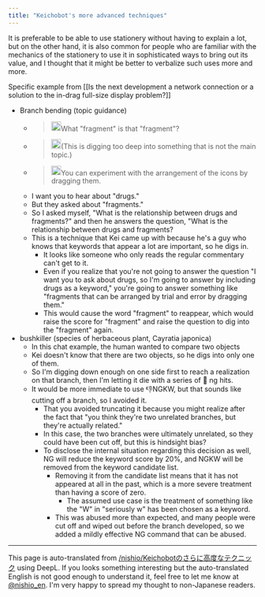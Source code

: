 ```yaml
---
title: "Keichobot's more advanced techniques"
---
```


It is preferable to be able to use stationery without having to explain a lot, but on the other hand, it is also common for people who are familiar with the mechanics of the stationery to use it in sophisticated ways to bring out its value, and I thought that it might be better to verbalize such uses more and more.

Specific example from [[Is the next development a network connection or a solution to the in-drag full-size display problem?]]
- Branch bending (topic guidance)
    - > <img src='https://scrapbox.io/api/pages/nishio-en/nisbot/icon' alt='nisbot.icon' height="19.5"/>What "fragment" is that "fragment"?
    - > <img src='https://scrapbox.io/api/pages/nishio-en/nishio/icon' alt='nishio.icon' height="19.5"/>(This is digging too deep into something that is not the main topic.)
    - > <img src='https://scrapbox.io/api/pages/nishio-en/nishio/icon' alt='nishio.icon' height="19.5"/>You can experiment with the arrangement of the icons by dragging them.
    - I want you to hear about "drugs."
    - But they asked about "fragments."
    - So I asked myself, "What is the relationship between drugs and fragments?" and then he answers the question, "What is the relationship between drugs and fragments?
    - This is a technique that Kei came up with because he's a guy who knows that keywords that appear a lot are important, so he digs in.
        - It looks like someone who only reads the regular commentary can't get to it.
        - Even if you realize that you're not going to answer the question "I want you to ask about drugs, so I'm going to answer by including drugs as a keyword," you're going to answer something like "fragments that can be arranged by trial and error by dragging them."
        - This would cause the word "fragment" to reappear, which would raise the score for "fragment" and raise the question to dig into the "fragment" again.
- bushkiller (species of herbaceous plant, Cayratia japonica)
    - In this chat example, the human wanted to compare two objects
    - Kei doesn't know that there are two objects, so he digs into only one of them.
    - So I'm digging down enough on one side first to reach a realization on that branch, then I'm letting it die with a series of 🙁 ng hits.
    - It would be more immediate to use 👎NGKW, but that sounds like cutting off a branch, so I avoided it.
        - That you avoided truncating it because you might realize after the fact that "you think they're two unrelated branches, but they're actually related."
        - In this case, the two branches were ultimately unrelated, so they could have been cut off, but this is hindsight bias?
        - To disclose the internal situation regarding this decision as well, NG will reduce the keyword score by 20%, and NGKW will be removed from the keyword candidate list.
            - Removing it from the candidate list means that it has not appeared at all in the past, which is a more severe treatment than having a score of zero.
                - The assumed use case is the treatment of something like the "W" in "seriously w" has been chosen as a keyword.
            - This was abused more than expected, and many people were cut off and wiped out before the branch developed, so we added a mildly effective NG command that can be abused.

---
This page is auto-translated from [/nishio/Keichobotのさらに高度なテクニック](https://scrapbox.io/nishio/Keichobotのさらに高度なテクニック) using DeepL. If you looks something interesting but the auto-translated English is not good enough to understand it, feel free to let me know at [@nishio_en](https://twitter.com/nishio_en). I'm very happy to spread my thought to non-Japanese readers.